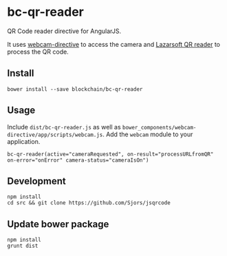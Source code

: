 # bc-qr-reader

QR Code reader directive for AngularJS. 

It uses [webcam-directive](https://github.com/jonashartmann/webcam-directive) to access the camera and [Lazarsoft QR reader](https://github.com/LazarSoft/jsqrcode) to process the QR code.

## Install

    bower install --save blockchain/bc-qr-reader

## Usage

Include `dist/bc-qr-reader.js` as well as `bower_components/webcam-directive/app/scripts/webcam.js`. Add the `webcam` module to your application.

    bc-qr-reader(active="cameraRequested", on-result="processURLfromQR" on-error="onError" camera-status="cameraIsOn")

## Development

    npm install
    cd src && git clone https://github.com/Sjors/jsqrcode

## Update bower package

    npm install
    grunt dist
